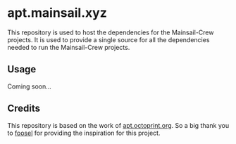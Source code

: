 # apt.mainsail.xyz
This repository is used to host the dependencies for the Mainsail-Crew projects. It is used to provide a single source
for all the dependencies needed to run the Mainsail-Crew projects.

## Usage
Coming soon...

## Credits
This repository is based on the work of [apt.octoprint.org](https://github.com/OctoPrint/apt.octoprint.org/). So a big
thank you to [foosel](https://github.com/foosel) for providing the inspiration for this project.
